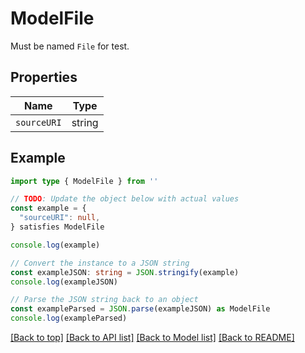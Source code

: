 
# ModelFile

Must be named `File` for test.

## Properties

Name | Type
------------ | -------------
`sourceURI` | string

## Example

```typescript
import type { ModelFile } from ''

// TODO: Update the object below with actual values
const example = {
  "sourceURI": null,
} satisfies ModelFile

console.log(example)

// Convert the instance to a JSON string
const exampleJSON: string = JSON.stringify(example)
console.log(exampleJSON)

// Parse the JSON string back to an object
const exampleParsed = JSON.parse(exampleJSON) as ModelFile
console.log(exampleParsed)
```

[[Back to top]](#) [[Back to API list]](../README.md#api-endpoints) [[Back to Model list]](../README.md#models) [[Back to README]](../README.md)



